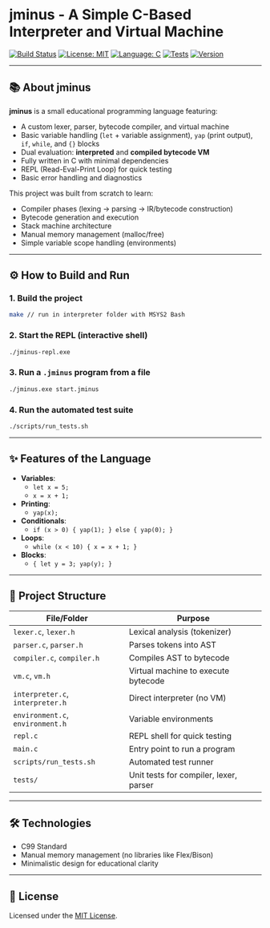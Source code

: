 # jminus - A Simple C-Based Interpreter and Virtual Machine

[![Build Status](https://img.shields.io/badge/Build-Passing-brightgreen?style=flat-square)]()
[![License: MIT](https://img.shields.io/badge/License-MIT-yellow.svg?style=flat-square)]()
[![Language: C](https://img.shields.io/badge/language-C-blue?style=flat-square)]()
[![Tests](https://img.shields.io/badge/Tests-Passing-brightgreen?style=flat-square)]()
[![Version](https://img.shields.io/badge/Version-1.0.0-blueviolet?style=flat-square)]()

---

## 📚 About jminus

**jminus** is a small educational programming language featuring:

- A custom lexer, parser, bytecode compiler, and virtual machine
- Basic variable handling (`let` + variable assignment), `yap` (print output), `if`, `while`, and `{}` blocks
- Dual evaluation: **interpreted** and **compiled bytecode VM**
- Fully written in C with minimal dependencies
- REPL (Read-Eval-Print Loop) for quick testing
- Basic error handling and diagnostics

This project was built from scratch to learn:

- Compiler phases (lexing -> parsing -> IR/bytecode construction)
- Bytecode generation and execution
- Stack machine architecture
- Manual memory management (malloc/free)
- Simple variable scope handling (environments)

---

## ⚙️ How to Build and Run

### 1. Build the project

```bash
make // run in interpreter folder with MSYS2 Bash
```

### 2. Start the REPL (interactive shell)

```bash
./jminus-repl.exe
```

### 3. Run a `.jminus` program from a file

```bash
./jminus.exe start.jminus
```

### 4. Run the automated test suite

```bash
./scripts/run_tests.sh
```

---

## ✨ Features of the Language

- **Variables**: 
  - `let x = 5;`
  - `x = x + 1;`
- **Printing**:
  - `yap(x);`
- **Conditionals**:
  - `if (x > 0) { yap(1); } else { yap(0); }`
- **Loops**:
  - `while (x < 10) { x = x + 1; }`
- **Blocks**:
  - `{ let y = 3; yap(y); }`

---

## 📂 Project Structure

| File/Folder           | Purpose                          |
|------------------------|----------------------------------|
| `lexer.c`, `lexer.h`    | Lexical analysis (tokenizer)     |
| `parser.c`, `parser.h`  | Parses tokens into AST           |
| `compiler.c`, `compiler.h` | Compiles AST to bytecode      |
| `vm.c`, `vm.h`          | Virtual machine to execute bytecode |
| `interpreter.c`, `interpreter.h` | Direct interpreter (no VM) |
| `environment.c`, `environment.h` | Variable environments |
| `repl.c`                | REPL shell for quick testing    |
| `main.c`                | Entry point to run a program    |
| `scripts/run_tests.sh`  | Automated test runner           |
| `tests/`                | Unit tests for compiler, lexer, parser |

---

## 🛠 Technologies

- C99 Standard
- Manual memory management (no libraries like Flex/Bison)
- Minimalistic design for educational clarity

---

## 📝 License

Licensed under the [MIT License](https://opensource.org/licenses/MIT).
